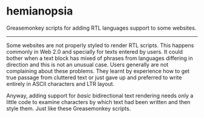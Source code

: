 hemianopsia
===========

Greasemonkey scripts for adding RTL languages support to some websites.

---
Some websites are not properly styled to render RTL scripts. This happens commonly in Web 2.0 and specially for texts entered by users.
It could bother when a text block has mixed of phrases from languages differing in direction and this is not an unusual case.
Users generally are not complaining about these problems. They learnt by experience how to get true passage from cluttered text or just gave up and preferred to write entirely in ASCII characters and LTR layout.

Anyway, adding support for *basic* bidirectional text rendering needs only a little code to examine characters by which text had been written and then style them. Just like these Greasemonkey scripts.
